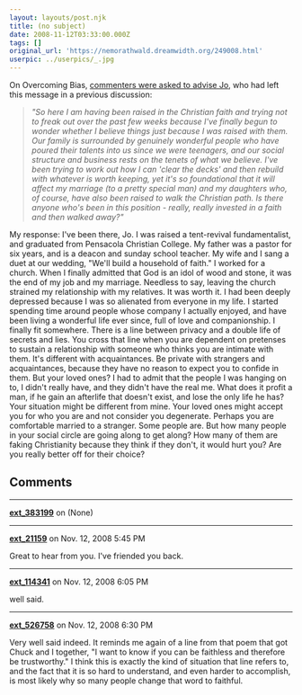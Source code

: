 ```yaml
---
layout: layouts/post.njk
title: (no subject)
date: 2008-11-12T03:33:00.000Z
tags: []
original_url: 'https://nemorathwald.dreamwidth.org/249008.html'
userpic: ../userpics/_.jpg
---
```

On Overcoming Bias, [commenters were asked to advise Jo](http://www.overcomingbias.com/2008/11/leaving-the-fol.html), who had left this message in a previous discussion:

> _"So here I am having been raised in the Christian faith and trying not to freak out over the past few weeks because I've finally begun to wonder whether I believe things just because I was raised with them. Our family is surrounded by genuinely wonderful people who have poured their talents into us since we were teenagers, and our social structure and business rests on the tenets of what we believe. I've been trying to work out how I can 'clear the decks' and then rebuild with whatever is worth keeping, yet it's so foundational that it will affect my marriage (to a pretty special man) and my daughters who, of course, have also been raised to walk the Christian path. Is there anyone who's been in this position - really, really invested in a faith and then walked away?"_

My response: I've been there, Jo. I was raised a tent-revival fundamentalist, and graduated from Pensacola Christian College. My father was a pastor for six years, and is a deacon and sunday school teacher. My wife and I sang a duet at our wedding, "We'll build a household of faith." I worked for a church. When I finally admitted that God is an idol of wood and stone, it was the end of my job and my marriage. Needless to say, leaving the church strained my relationship with my relatives. It was worth it. I had been deeply depressed because I was so alienated from everyone in my life. I started spending time around people whose company I actually enjoyed, and have been living a wonderful life ever since, full of love and companionship. I finally fit somewhere. There is a line between privacy and a double life of secrets and lies. You cross that line when you are dependent on pretenses to sustain a relationship with someone who thinks you are intimate with them. It's different with acquaintances. Be private with strangers and acquaintances, because they have no reason to expect you to confide in them. But your loved ones? I had to admit that the people I was hanging on to, I didn't really have, and they didn't have the real me. What does it profit a man, if he gain an afterlife that doesn't exist, and lose the only life he has? Your situation might be different from mine. Your loved ones might accept you for who you are and not consider you degenerate. Perhaps you are comfortable married to a stranger. Some people are. But how many people in your social circle are going along to get along? How many of them are faking Christianity because they think if they don't, it would hurt you? Are you really better off for their choice?

## Comments

---

**[ext_383199](https://www.dreamwidth.org/users/ext_383199)** on (None)



---

**[ext_21159](https://www.dreamwidth.org/users/ext_21159)** on Nov. 12, 2008 5:45 PM

Great to hear from you. I've friended you back.

---

**[ext_114341](https://www.dreamwidth.org/users/ext_114341)** on Nov. 12, 2008 6:05 PM

well said.

---

**[ext_526758](https://www.dreamwidth.org/users/ext_526758)** on Nov. 12, 2008 6:30 PM

Very well said indeed. It reminds me again of a line from that poem that got Chuck and I together, "I want to know if you can be faithless and therefore be trustworthy." I think this is exactly the kind of situation that line refers to, and the fact that it is so hard to understand, and even harder to accomplish, is most likely why so many people change that word to faithful.

